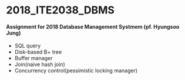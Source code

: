 # 2018_ITE2038_DBMS
#### Assignment for 2018 Database Management Systmem (pf. Hyungsoo Jung)

* SQL query
* Disk-based B+ tree
* Buffer manager
* Join(naive hash join)
* Concurrency control(pessimistic locking manager)

